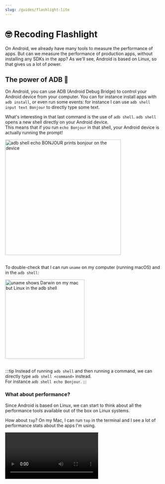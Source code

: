 ```yaml
---
slug: /guides/flashlight-lite
---
```


# 🤓 Recoding Flashlight

On Android, we already have many tools to measure the performance of apps. But can we measure the performance of production apps, without installing any SDKs in the app? As we'll see, Android is based on Linux, so that gives us a lot of power.

## The power of ADB 🧙

On Android, you can use ADB (Android Debug Bridge) to control your Android device from your computer.
You can for instance install apps with `adb install`, or even run some events: for instance I can use `adb shell input text Bonjour` to directly type some text.

What's interesting in that last command is the use of `adb shell`. `adb shell` opens a new shell directly on your Android device.  
This means that if you run `echo Bonjour` in that shell, your Android device is actually running the prompt!

<img width="373" alt="adb shell echo BONJOUR prints bonjour on the device" src="https://github.com/user-attachments/assets/d905d7b0-ecb2-4d69-9037-d6d633db665c" />
<br /><br />

To double-check that I can run `uname` on my computer (running macOS) and in the `adb shell`:

<img width="256" alt="uname shows Darwin on my mac but Linux in the adb shell" src="https://github.com/user-attachments/assets/ef2583d4-abe3-4a0c-984c-b61daf879a7a" />
<br /><br />

:::tip
Instead of running `adb shell` and then running a command, we can directly type `adb shell <command>` instead.  
For instance `adb shell echo Bonjour`.
:::

### What about performance?

Since Android is based on Linux, we can start to think about all the performance tools available out of the box on Linux systems.

How about `top`? On my Mac, I can run `top` in the terminal and I see a lot of performance stats about the apps I'm using.

<Video url="https://github.com/user-attachments/assets/51260727-f3cc-47cb-a24e-344505197616" />
<br /><br />

For instance iTerm was the app consuming the more CPU power when I ran `top` in the video above.

Does it work with Android? Let's find out by running `adb shell top`.
_Actually, let's add a `-d 1` to display values every 1sec._

<Video url="https://github.com/user-attachments/assets/8c3df336-22da-468d-8dfb-ec74c877724a" />
<br /><br />

It works! 🥳 At the top, I see that the app consuming the most CPU power is named `com.twitter.and+`. Sounds like an app you know? Yup, I was scrolling in the Twitter app while running `top`.

<img width="867" alt="image" src="https://github.com/user-attachments/assets/a7e6ae15-f945-4a84-99cb-e1dbf6ad1f40" />
<br /><br />

I don't have access to Twitter's source code, and yet quite easily, I'm able to measure its performance! 🥳

:::info Exceeding 100%?
CPU consumption reported in top can exceed 100%, because each CPU core accounts for 100%.
For instance, my Pixel 8 has 9 cores, so the max CPU consumption reported would be 900%.
:::

### Going thread by thread

To have more granularity, it'd be nice to have a thread by thread consumption breakdown.

:::tip
This is particularly useful for React Native apps for instance, where you need to make sure the JS thread is not running at 100% to still be able to handle events.
:::

We can have thread by thread info by passing the `-H` option. Easy to remember, right? It's H like ... hum ... H like threads? 🤷
I was puzzled by the naming, but it actually stands for **Hardware threads**.  
Anyway, let's try running `adb shell top -d 1 -H`:

<Video url="https://github.com/user-attachments/assets/0806cc5e-143e-41d2-a9e1-810c13869f01" />
<br /><br />

This time, I tested with a Bluesky, a React Native app. We can now see a breakdown of all the threads on the device (not just Bluesky), but we can figure out what the top 6 threads are about on the image below:

<img width="864" alt="result of top -H showing JS thread and some other well known threads" src="https://github.com/user-attachments/assets/784e458b-6867-48b9-8b99-9a75fb160c20" />
<br /><br />

- `mqt_js`: JS thread used by React Native apps
- `.blueskyweb.app`: Android UI thread.  
  You'll see it in every Android app.
  It has the same name as the app id, except it's truncated to 16 characters since that's the max process name length in Linux.
- `RenderThread`: also a thread you'll see in every app.  
  Simply put, it handles communication between the UI thread and the GPU.
- `top`, yep that's the `top` command we were running. More on that below.
- `mqt_native_modules`: a thread typical in RN app using the old RN architecture
- `glide-disk-cach`: a thread related to Glide, an Android library to display image.

:::info
The threads used by an app can actually reveal a lot about how the technology they use!  
Without knowing anything about the Bluesky app, you can guess it's a React Native using the old architecture, and using the Glide library to display images.
:::

### Limitations

To measure CPU consumption, it would seem we have everything we need! We can measure thread by thread, even for production apps, without needing to install a particular SDK.

However a few caveats:

- ⚠️ `top` cannot display measures more often than 1s. We can't display every 500ms for instance.
- 🚨 `top` in itself actually consumes a lot of CPU!  
  I was using a Pixel 8 for the previous videos (not a bad phone) and already needed ~25% CPU power to run it. My tests with lower end Android phones or even TVs had it reach almost 100% several times!

:::warning
You need to be wary of the performance of your performance measuring tool itself! 🤯  
**Performance tools have an impact on the performance of your device** and sometimes on your app!

Android Studio profiling for instance can slow down your app or increase its memory footprint.
:::

Let's see if we can go beyond `top` and write a tool that has minimal impact on the device 💪

## Recoding CPU measures

### Have you ever opened the Android source code?

Wanna know how `top` is implemented on Android? Well we can just clone or search the Android source code from the [source web site](https://source.android.com/)

I don't know if you've ever done this, but when I interact with a codebase I don't know, to search for the code of a specific feature, I like to search for some wording 😅

So here, let's search for some wording contained inside `adb shell top --help` and let's see if we're lucky 🤞, for instance `Usage graphs instead of text`

![Searching inside Android code source](https://github.com/user-attachments/assets/625437ae-852c-4347-a68d-9920acba92cd)

`ps.c` sounds like a good candidate for a file containing the implementation for `top`:

- it's a C file
- it's named `ps` which is another tool to get performance measures on Linux
- it's in a `toybox` folder. A quick Google search lets me know `toybox` is a set of open source implementation of utilities such as `ls`, `mv` and ... `top`!

:::tip
The code is still quite massive and tricky to understand, especially if you have no C/C++ experience.  
However, this is a good use case to get AI to explain what a complex code is doing!
:::

Sadly I didn't have GenAI at the time of writing Flashlight, likely you could just ask "how to measure CPU consumption on Android with adb" and it would give you the solution directly 😅  
But where's the fun in that? 😁

Still, we can apply a bit of guesswork. Likely, `top_main` is the function that we want, and it calls `top_common` directly:

<img width="644" alt="top_main" src="https://github.com/user-attachments/assets/a77ce1ec-0ef0-47b1-9ec8-b702522f971c" />
<br /><br />

`top_common` seems to be doing a lot of things! However these 2 lines seem interesting! There's some mention of threads, and look: we find the `-H` flag we were passing!

<img width="617" alt="top_common" src="https://github.com/user-attachments/assets/cad21b71-cda3-4726-9d5e-19775871c4fb" />
<br /><br />

So with `dirtree_flagread`, we're going through the `/proc` folder, and with the `-H` flag we're applying the `get_threads` function.  
So let's look at the `get_threads` function:

<img width="657" alt="image" src="https://github.com/user-attachments/assets/789fd721-2964-46d3-abdb-754c1eae2aaa" />
<br /><br />

For each subfolder of `/proc`, we're going through the `task` folder and applying the `get_ps` function.

Searching for `get_ps` in the file, we can cheat a little bit because it's well documented!

<img width="665" alt="image" src="https://github.com/user-attachments/assets/1fbdc102-980a-4ad3-bd3a-12de6f58447a" />

Basically it reads a lot of data from the `/stat` file. A quick Google search about "proc stat" reveals from the [Linux documentation](https://man7.org/linux/man-pages/man5/proc_pid_stat.5.html) that this file does hold CPU stats for every process!

### Let's wrap up, what do we need to implement?

- in the `/proc` folder, we find several folder.  
  Basically it's one folder for each process, so each app will have its own folder there. They're numeral folders, based on the process id, or pid.
- in `/proc/<PID>/task`, we seem to find all the threads for the app in subfolders, each have their own thread process id
- in `/proc/<PID>/task/<Thread PID>/stat`, we have all the CPU stats for a given thread
- based on the [Linux documentation](https://man7.org/linux/man-pages/man5/proc_pid_stat.5.html), we're interested in the 14th and 15th column

<img width="729" alt="image" src="https://github.com/user-attachments/assets/90295442-2d4d-462e-a6f3-db1c7101fd75" />

### Let's code this!

This is demonstrated in [this Kotlin repository](https://github.com/Almouro/flashlight-lite).  
More details will be added to this page in the near future!

## Recoding FPS

This is demonstrated in [this Kotlin repository](https://github.com/Almouro/flashlight-lite).  
More details will be added to this page in the near future!
